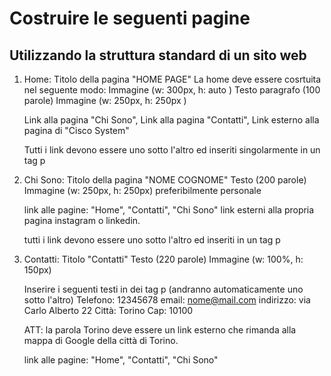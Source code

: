 # Costruire le seguenti pagine
## Utilizzando la struttura standard di un sito web

1. Home:
    Titolo della pagina "HOME PAGE"
    La home deve essere cosrtuita nel seguente modo:
    Immagine (w: 300px, h: auto )
    Testo paragrafo (100 parole)
    Immagine (w: 250px, h: 250px )

    Link alla pagina "Chi Sono", Link alla pagina "Contatti", Link esterno alla pagina di "Cisco System"

    Tutti i link devono essere uno sotto l'altro ed inseriti singolarmente in un tag p

2. Chi Sono:
    Titolo della pagina "NOME COGNOME"
    Testo (200 parole)
    Immagine (w: 250px, h: 250px) preferibilmente personale

    link alle pagine: "Home", "Contatti", "Chi Sono"
    link esterni alla propria pagina instagram o linkedin.

    tutti i link devono essere uno sotto l'altro ed inseriti in un tag p

3. Contatti:
    Titolo "Contatti"
    Testo (220 parole)
    Immagine (w: 100%, h: 150px)

    Inserire i seguenti testi in dei tag p (andranno automaticamente uno sotto l'altro)
    Telefono: 12345678
    email: nome@mail.com
    indirizzo: via Carlo Alberto 22
    Città: Torino
    Cap: 10100

    ATT: la parola Torino deve essere un link esterno che rimanda alla mappa di Google della città di Torino.

    link alle pagine: "Home", "Contatti", "Chi Sono"

